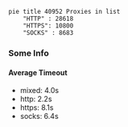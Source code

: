
```mermaid
pie title 40952 Proxies in list
    "HTTP" : 28618
    "HTTPS": 10800
    "SOCKS" : 8683
```

### Some Info
#### Average Timeout

- mixed: 4.0s
- http: 2.2s
- https: 8.1s
- socks: 6.4s